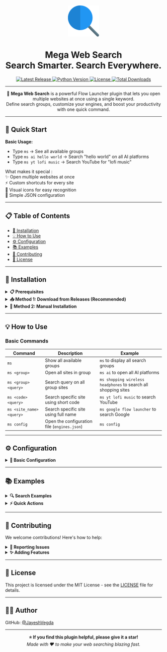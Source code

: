 <p align="center">
  <img src="Images/app.png" alt="Mega Search Logo" width="100" height="100" />
</p>

<h1 align="center">Mega Web Search
<br> Search Smarter. Search Everywhere.</h1>

<p align="center">
  <a href="https://github.com/JayeshVegda/Flow.Launcher.Plugin.MegaSearch/releases">
    <img src="https://img.shields.io/github/v/release/JayeshVegda/Flow.Launcher.Plugin.MegaSearch?style=for-the-badge&color=blue" alt="Latest Release">
  </a>
  <a href="https://www.python.org">
    <img src="https://img.shields.io/badge/Python-3.7%2B-yellow?style=for-the-badge&logo=python&logoColor=white" alt="Python Version">
  </a>
  <a href="LICENSE">
    <img src="https://img.shields.io/github/license/JayeshVegda/Flow.Launcher.Plugin.MegaSearch?style=for-the-badge&color=lightgrey" alt="License">
  </a>
  <a href="https://github.com/JayeshVegda/Flow.Launcher.Plugin.MegaSearch/releases">
    <img src="https://img.shields.io/github/downloads/JayeshVegda/Flow.Launcher.Plugin.MegaSearch/total?style=for-the-badge&color=success" alt="Total Downloads">
  </a>
</p>

---

<p align="center">
  🚀 <strong>Mega Web Search</strong> is a powerful Flow Launcher plugin that lets you open multiple websites at once using a single keyword.<br>
  Define search groups, customize your engines, and boost your productivity with one quick command.
</p>


---

## 🎯 Quick Start

**Basic Usage:**
- Type `ms` → See all available groups
- Type `ms ai hello world` → Search "hello world" on all AI platforms
- Type `ms yt lofi music` → Search YouTube for "lofi music"

What makes it special : <br>
✨ Open multiple websites at once  <br>
⚡ Custom shortcuts for every site   <br>
🎨 Visual icons for easy recognition   <br>
🔧 Simple JSON configuration  <br>

---

## 📋 Table of Contents

- [🚀 Installation](#-installation)
- [💡 How to Use](#-how-to-use)
- [⚙️ Configuration](#️-configuration)
- [📚 Examples](#-examples)
- [🤝 Contributing](#-contributing)
- [📄 License](#-license)

---

## 🚀 Installation

<details>
<summary><strong>📋 Prerequisites</strong></summary>

Before installing, make sure you have:
- [Flow Launcher](https://www.flowlauncher.com/) installed and running
- Python 3.7 or higher

</details>

<details>
<summary><strong>📥 Method 1: Download from Releases (Recommended)</strong></summary>

1. Go to [Releases](https://github.com/JayeshVegda/Flow.Launcher.Plugin.MegaSearch/releases)
2. Download the latest `.zip` file
3. Extract to: `C:\Users\<YourUsername>\AppData\Roaming\FlowLauncher\Plugins`
4. Restart Flow Launcher

</details>

<details>
<summary><strong>🔧 Method 2: Manual Installation</strong></summary>

1. **Open Plugin Directory:**
   ```
   C:\Users\<YourUsername>\AppData\Roaming\FlowLauncher\Plugins
   ```

2. **Clone Repository:**
   ```bash
   git clone https://github.com/JayeshVegda/Flow.Launcher.Plugin.MegaSearch
   ```

3. **Restart Flow Launcher**

</details>

---

## 💡 How to Use

### Basic Commands

| Command | Description | Example |
|---------|-------------|---------|
| `ms` | Show all available groups | `ms` to display all search groups |
| `ms <group>` | Open all sites in group | `ms ai` to open all AI platforms |
| `ms <group> <query>` | Search query on all group sites | `ms shopping wireless headphones` to search all shopping sites |
| `ms <code> <query>` | Search specific site using short code | `ms yt lofi music` to search YouTube |
| `ms <site_name> <query>` | Search specific site using full name | `ms google flow launcher` to search Google |
| `ms config` | Open the configuration file (`engines.json`) | `ms config` |


---

## ⚙️ Configuration

<details>
<summary><strong>📝 Basic Configuration</strong></summary>

All settings are in `engines.json`. Here's the structure:

```json
{
  "groupName": {
    "name": "Display Name",
    "icon": "path/to/icon.png",
    "websites": [
      {
        "name": "Site Name",
        "code": "short-code",
        "url": "https://example.com/search?q={}",
        "icon": "path/to/site-icon.png"
      }
    ]
  }
}
```

**Key Points:**
- Use `{}` where the search query should go
- Keep codes short and memorable
- Icons should be in the `Images/` folder

</details>

---

## 📚 Examples

<details>
<summary><strong>🔍 Search Examples</strong></summary>

```
ms g python tutorial          → Google search
ms yt python course          → YouTube search  
ms ai explain recursion      → Search all AI platforms
ms shopping wireless mouse   → Search all shopping sites
```

</details>

<details>
<summary><strong>⚡ Quick Actions</strong></summary>

```
ms                    → See all available groups
ms ai                 → Open all AI platforms (no search)
ms video             → Open all video platforms  
ms shopping          → Open all shopping sites
```

</details>

---

## 🤝 Contributing

We welcome contributions! Here's how to help:

<details>
<summary><strong>🐛 Reporting Issues</strong></summary>

Found a bug? Please include:
- Your Flow Launcher version
- Steps to reproduce the issue
- Expected vs actual behavior
- Screenshots if helpful

</details>

<details>
<summary><strong>✨ Adding Features</strong></summary>

1. Fork the repository
2. Create a feature branch
3. Make your changes
4. Test thoroughly
5. Submit a pull request

**Guidelines:**
- Keep code clean and documented
- Follow existing patterns in `engines.json`
- Include icons for new sites
- Update README if needed

</details>

---

## 📄 License

This project is licensed under the MIT License - see the [LICENSE](LICENSE) file for details.

---

## 👨‍💻 Author

GitHub: [@JayeshVegda](https://github.com/JayeshVegda/)

---

<p align="center">
  <strong>⭐ If you find this plugin helpful, please give it a star!</strong><br>
  <em>Made with ❤️ to make your web searching blazing fast.</em>
</p>
</p>
